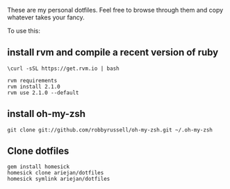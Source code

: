 These are my personal dotfiles. Feel free to browse through them and copy whatever takes your fancy.

To use this:

## install rvm and compile a recent version of ruby
    \curl -sSL https://get.rvm.io | bash
    
    rvm requirements
    rvm install 2.1.0
    rvm use 2.1.0 --default

## install oh-my-zsh

    git clone git://github.com/robbyrussell/oh-my-zsh.git ~/.oh-my-zsh

## Clone dotfiles

    gem install homesick
    homesick clone ariejan/dotfiles
    homesick symlink ariejan/dotfiles


